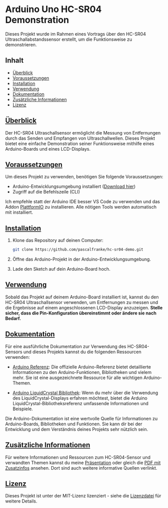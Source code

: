 # Arduino Uno HC-SR04 Demonstration

Dieses Projekt wurde im Rahmen eines Vortrags über den HC-SR04 Ultraschallabstandssensor erstellt, um die Funktionsweise zu demonstrieren.

## Inhalt 

- [Überblick](#overview)
- [Voraussetzungen](#requirements)
- [Installation](#installation)
- [Verwendung](#usage)
- [Dokumentation](#docs)
- [Zusätzliche Informationen](#additional-infos)
- [Lizenz](#license)

## [Überblick](#overview)

Der HC-SR04 Ultraschallsensor ermöglicht die Messung von Entfernungen durch das Senden und Empfangen von Ultraschallwellen. Dieses Projekt bietet eine einfache Demonstration seiner Funktionsweise mithilfe eines Arduino-Boards und eines LCD-Displays.

## [Voraussetzungen](#requirements)

Um dieses Projekt zu verwenden, benötigen Sie folgende Voraussetzungen:

- Arduino-Entwicklungsumgebung installiert ([Download hier](https://www.arduino.cc/en/software))
- Zugriff auf die Befehlszeile (CLI)

Ich empfehle statt der Arduino IDE besser VS Code zu verwenden und das Addon [PlattformIO](https://marketplace.visualstudio.com/items?itemName=platformio.platformio-ide) zu installieren. Alle nötigen Tools werden automatisch mit installiert.

## [Installation](#installation)

1. Klone das Repository auf deinen Computer:

   ```bash
   git clone https://github.com/pascalfranke/hc-sr04-demo.git
   ```

2. Öffne das Arduino-Projekt in der Arduino-Entwicklungsumgebung.

3. Lade den Sketch auf dein Arduino-Board hoch.

## [Verwendung](#usage)
Sobald das Projekt auf deinem Arduino-Board installiert ist, kannst du den HC-SR04 Ultraschallsensor verwenden, um Entfernungen zu messen und die Ergebnisse auf einem angeschlossenen LCD-Display anzuzeigen. **Stelle sicher, dass die Pin-Konfiguration übereinstimmt oder ändere sie nach Bedarf.**

## [Dokumentation](#docs)
Für eine ausführliche Dokumentation zur Verwendung des HC-SR04-Sensors und dieses Projekts kannst du die folgenden Ressourcen verwenden:

- [Arduino Referenz](https://www.arduino.cc/reference/en/): Die offizielle Arduino-Referenz bietet detaillierte Informationen zu den Arduino-Funktionen, Bibliotheken und vielem mehr. Sie ist eine ausgezeichnete Ressource für alle wichtigen Arduino-Themen.

- [Arduino LiquidCrystal Bibliothek](https://www.arduino.cc/reference/en/libraries/liquidcrystal/): Wenn du mehr über die Verwendung des LiquidCrystal-Displays erfahren möchtest, bietet die Arduino LiquidCrystal-Bibliotheksreferenz umfassende Informationen und Beispiele.

Die Arduino-Dokumentation ist eine wertvolle Quelle für Informationen zu Arduino-Boards, Bibliotheken und Funktionen. Sie kann dir bei der Entwicklung und dem Verständnis deines Projekts sehr nützlich sein.


## [Zusätzliche Informationen](#additional-infos)
Für weitere Informationen und Ressourcen zum HC-SR04-Sensor und verwandten Themen kannst du meine [Präsentation](https://github.com/pascalfranke/hc-sr04-demo/blob/main/documents/ultraschall-sensor-hc-sr04-pascalfranke.pptx) oder gleich die [PDF mit Zusatzinfos](https://github.com/pascalfranke/hc-sr04-demo/blob/main/documents/zusatzinfos_pdf_ultraschall-sensor-hc-sr04-pascalfranke.pdf) ansehen. Dort sind auch weitere informative Quellen verlinkt.


## [Lizenz](#license)
Dieses Projekt ist unter der MIT-Lizenz lizenziert - siehe die [Lizenzdatei](LICENSE) für weitere Details.
